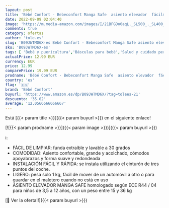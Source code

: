 ```yaml
---
layout: post
title: 'Bébé Confort - Bebeconfort Manga Safe  asiento elevador  fácilmente lavable  3 años a 10/12 años  15-36 kg  negro completo'
date: 2022-09-09 02:04:40
image: 'https://m.media-amazon.com/images/I/21BFGDo0aqL._SL500_._SL400_.jpg'
comments: true
category: ofertas
author: 'tole.es'
slug: 'B09JWTMD6X-es Bébé Confort - Bebeconfort Manga Safe asiento elevador...'
sku: 'B09JWTMD6X-es'
tags: [ 'Bebé y puericultura','Básculas para bebé','Salud y cuidado personal','bébé','bébé confort','confort','🇪🇸', ]
actualPrice: 12.99 EUR
currency: EUR
price: 12.99
comparePrice: 19.99 EUR
prodname: 'Bébé Confort - Bebeconfort Manga Safe  asiento elevador  fácilmente lavable  3 años a 10/12 años  15-36 kg  negro completo'
country: 'es'
flag: '🇪🇸'
brand: 'Bébé Confort'
buyurl: 'https://www.amazon.es/dp/B09JWTMD6X/?tag=tolees-21'
descuento: '35.02'
average: '12.0566666666667'
---
```


Está [{{< param title >}}]({{< param buyurl >}}) en el siguiente enlace!

[![{{< param prodname >}}]({{< param image >}})]({{< param buyurl >}})

ℹ️:

- FÁCIL DE LIMPIAR: funda extraíble y lavable a 30 grados
- COMODIDAD: Asiento confortable, grande y acolchado, cómodos apoyabrazos y forma suave y redondeada
- INSTALACIÓN FÁCIL Y RÁPIDA: se instala utilizando el cinturón de tres puntos del coche.
- LIGERO: pesa solo 1 kg, fácil de mover de un automóvil a otro o para guardar en el maletero cuando no está en uso
- ASIENTO ELEVADOR MANGA SAFE homologado según ECE R44 / 04 para niños de 3,5 a 12 años, con un peso entre 15 y 36 kg

[🛒 Ver la oferta!!]({{< param buyurl >}})
